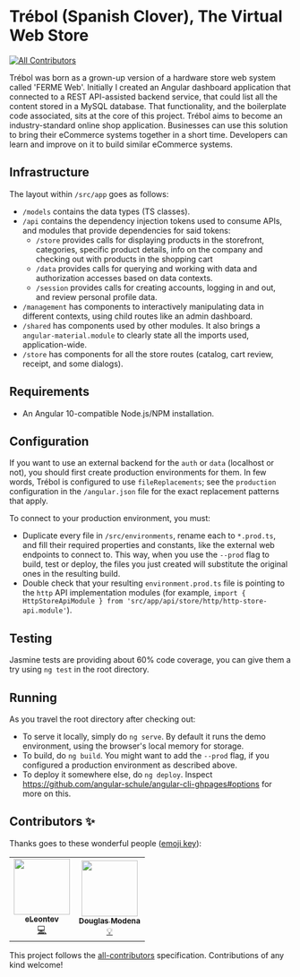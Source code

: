 # Trébol (Spanish Clover), The Virtual Web Store
<!-- ALL-CONTRIBUTORS-BADGE:START - Do not remove or modify this section -->
[![All Contributors](https://img.shields.io/badge/all_contributors-2-orange.svg?style=flat-square)](#contributors-)
<!-- ALL-CONTRIBUTORS-BADGE:END -->

Trébol was born as a grown-up version of a hardware store web system called 'FERME Web'. Initially I created an Angular dashboard application that connected to a REST API-assisted backend service, that could list all the content stored in a MySQL database.
That functionality, and the boilerplate code associated, sits at the core of this project. Trébol aims to become an industry-standard online shop application. Businesses can use this solution to bring their eCommerce systems together in a short time. Developers can learn and improve on it to build similar eCommerce systems.

## Infrastructure

The layout within `/src/app` goes as follows:
* `/models` contains the data types (TS classes).
* `/api` contains the dependency injection tokens used to consume APIs, and modules that provide dependencies for said tokens:
  * `/store` provides calls for displaying products in the storefront, categories, specific product details, info on the company and checking out with products in the shopping cart
  * `/data` provides calls for querying and working with data and authorization accesses based on data contexts.
  * `/session` provides calls for creating accounts, logging in and out, and review personal profile data.
* `/management` has components to interactively manipulating data in different contexts, using child routes like an admin dashboard.
* `/shared` has components used by other modules. It also brings a `angular-material.module` to clearly state all the imports used, application-wide.
* `/store` has components for all the store routes (catalog, cart review, receipt, and some dialogs).

## Requirements

* An Angular 10-compatible Node.js/NPM installation.

## Configuration

If you want to use an external backend for the `auth` or `data` (localhost or not), you should first create production environments for them. In few words, Trébol is configured to use `fileReplacements`; see the `production` configuration in the `/angular.json` file for the exact replacement patterns that apply.

To connect to your production environment, you must:
* Duplicate every file in `/src/environments`, rename each to `*.prod.ts`, and fill their required properties and constants, like the external web endpoints to connect to. This way, when you use the `--prod` flag to build, test or deploy, the files you just created will substitute the original ones in the resulting build.
* Double check that your resulting `environment.prod.ts` file is pointing to the `http` API implementation modules (for example, `import { HttpStoreApiModule } from 'src/app/api/store/http/http-store-api.module'`).

## Testing

Jasmine tests are providing about 60% code coverage, you can give them a try using `ng test` in the root directory.

## Running

As you travel the root directory after checking out:
* To serve it locally, simply do `ng serve`. By default it runs the demo environment, using the browser's local memory for storage.
* To build, do `ng build`. You might want to add the `--prod` flag, if you configured a production environment as described above.
* To deploy it somewhere else, do `ng deploy`. Inspect https://github.com/angular-schule/angular-cli-ghpages#options for more on this.
## Contributors ✨

Thanks goes to these wonderful people ([emoji key](https://allcontributors.org/docs/en/emoji-key)):

<!-- ALL-CONTRIBUTORS-LIST:START - Do not remove or modify this section -->
<!-- prettier-ignore-start -->
<!-- markdownlint-disable -->
<table>
  <tr>
    <td align="center"><a href="https://github.com/eLeontev"><img src="https://avatars1.githubusercontent.com/u/15786916?v=4" width="100px;" alt=""/><br /><sub><b>eLeontev</b></sub></a><br /><a href="https://github.com/bglamadrid/trebol-ng/commits?author=eLeontev" title="Code">💻</a></td>
    <td align="center"><a href="https://github.com/dmodena"><img src="https://avatars3.githubusercontent.com/u/11446011?v=4" width="100px;" alt=""/><br /><sub><b>Douglas Modena</b></sub></a><br /><a href="#example-dmodena" title="Examples">💡</a></td>
  </tr>
</table>

<!-- markdownlint-enable -->
<!-- prettier-ignore-end -->
<!-- ALL-CONTRIBUTORS-LIST:END -->

This project follows the [all-contributors](https://github.com/all-contributors/all-contributors) specification. Contributions of any kind welcome!
